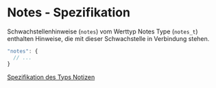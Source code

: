 # Notes - Spezifikation

Schwachstellenhinweise (`notes`) vom Werttyp Notes Type (`notes_t`) enthalten Hinweise, die mit dieser Schwachstelle in Verbindung stehen.

```javascript
"notes": {
  // ...
}
```

[Spezifikation des Typs Notizen](types/notes-spec.de.md)
